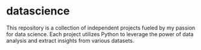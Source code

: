 # datascience
This repository is a collection of independent projects fueled by my passion for data science. Each project utilizes Python to leverage the power of data analysis and extract insights from various datasets.
